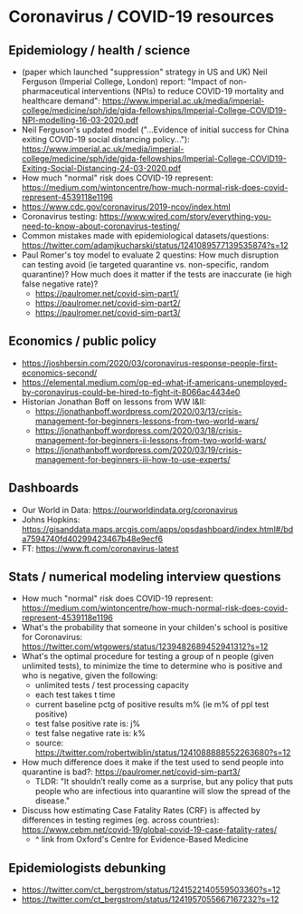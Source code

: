 # Coronavirus / COVID-19 resources

## Epidemiology / health / science
* (paper which launched "suppression" strategy in US and UK) Neil Ferguson (Imperial College, London) report: "Impact of non-pharmaceutical interventions (NPIs) to reduce COVID-19 mortality and healthcare demand": https://www.imperial.ac.uk/media/imperial-college/medicine/sph/ide/gida-fellowships/Imperial-College-COVID19-NPI-modelling-16-03-2020.pdf 
* Neil Ferguson's updated model ("...Evidence of initial success for China exiting COVID-19 social distancing policy..."): https://www.imperial.ac.uk/media/imperial-college/medicine/sph/ide/gida-fellowships/Imperial-College-COVID19-Exiting-Social-Distancing-24-03-2020.pdf
* How much "normal" risk does COVID-19 represent: https://medium.com/wintoncentre/how-much-normal-risk-does-covid-represent-4539118e1196
* https://www.cdc.gov/coronavirus/2019-ncov/index.html
* Coronavirus testing: https://www.wired.com/story/everything-you-need-to-know-about-coronavirus-testing/
* Common mistakes made with epidemiological datasets/questions: https://twitter.com/adamjkucharski/status/1241089577139535874?s=12 
* Paul Romer's toy model to evaluate 2 questins: How much disruption can testing avoid (ie targeted quarantine vs. non-specific, random quarantine)? How much does it matter if the tests are inaccurate (ie high false negative rate)?
    * https://paulromer.net/covid-sim-part1/
    * https://paulromer.net/covid-sim-part2/
    * https://paulromer.net/covid-sim-part3/

## Economics / public policy
* https://joshbersin.com/2020/03/coronavirus-response-people-first-economics-second/
* https://elemental.medium.com/op-ed-what-if-americans-unemployed-by-coronavirus-could-be-hired-to-fight-it-8066ac4434e0
* Historian Jonathan Boff on lessons from WW I&II:
    * https://jonathanboff.wordpress.com/2020/03/13/crisis-management-for-beginners-lessons-from-two-world-wars/
    * https://jonathanboff.wordpress.com/2020/03/18/crisis-management-for-beginners-ii-lessons-from-two-world-wars/
    * https://jonathanboff.wordpress.com/2020/03/19/crisis-management-for-beginners-iii-how-to-use-experts/

## Dashboards
* Our World in Data: https://ourworldindata.org/coronavirus
* Johns Hopkins: https://gisanddata.maps.arcgis.com/apps/opsdashboard/index.html#/bda7594740fd40299423467b48e9ecf6
* FT: https://www.ft.com/coronavirus-latest

## Stats / numerical modeling interview questions
* How much "normal" risk does COVID-19 represent: https://medium.com/wintoncentre/how-much-normal-risk-does-covid-represent-4539118e1196
* What's the probability that someone in your childen's school is positive for Coronavirus: https://twitter.com/wtgowers/status/1239482689452941312?s=12
* What's the optimal procedure for testing a group of n people (given unlimited tests), to minimize the time to determine who is positive and who is negative, given the following:
    * unlimited tests / test processing capacity
    * each test takes t time
    * current baseline pctg of positive results m% (ie m% of ppl test positive)
    * test false positive rate is: j%
    * test false negative rate is: k%
    * source: https://twitter.com/robertwiblin/status/1241088888552263680?s=12
* How much difference does it make if the test used to send people into quarantine is bad?: https://paulromer.net/covid-sim-part3/
    * TLDR: "It shouldn’t really come as a surprise, but any policy that puts people who are infectious into quarantine will slow the spread of the disease."
* Discuss how estimating Case Fatality Rates (CRF) is affected by differences in testing regimes (eg. across countries): https://www.cebm.net/covid-19/global-covid-19-case-fatality-rates/
    * ^ link from Oxford's Centre for Evidence-Based Medicine

## Epidemiologists debunking
* https://twitter.com/ct_bergstrom/status/1241522140559503360?s=12
* https://twitter.com/ct_bergstrom/status/1241957055667167232?s=12


